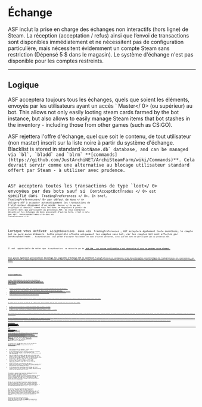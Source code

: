 # Échange

ASF inclut la prise en charge des  échanges non interactifs (hors ligne) de Steam. La réception (acceptation / refus) ainsi que l’envoi de transactions sont disponibles immédiatement et ne nécessitent pas de configuration particulière, mais nécessitent évidemment un compte Steam sans restriction (Dépensé 5 $ dans le magasin). Le système d'échange n'est pas disponible pour les comptes restreints.

---

## Logique

ASF acceptera toujours tous les échanges, quels que soient les éléments, envoyés par les utilisateurs ayant un accès ` Master</ 0> (ou supérieur) au bot. This allows not only easily looting steam cards farmed by the bot instance, but also allows to easily manage Steam items that bot stashes in the inventory - including those from other games (such as CS:GO).</p>

<p spaces-before="0">ASF rejettera l'offre d'échange, quel que soit le contenu, de tout utilisateur (non master) inscrit sur la liste noire à partir du système d'échange. Blacklist is stored in standard <code>BotName.db` database, and can be managed via `bl`, `bladd` and `blrm` **[commands](https://github.com/JustArchiNET/ArchiSteamFarm/wiki/Commands)**. Cela devrait servir comme une alternative au blocage utilisateur standard offert par Steam - à utiliser avec prudence.

ASF acceptera toutes les transactions de type `loot</ 0> envoyées par des bots sauf si <code> DontAcceptBotTrades </ 0> est spécifié dans <code> TradingPreferences </ 0>.  En bref, <code> TradingPreferences</ 0> par défaut de <code>None </ 0> obligera ASF à accepter automatiquement les transactions de l'utilisateur disposant d'un accès <code> Master </ 0> au bot (expliqué ci-dessus). comme tous les dons se négocient à partir 
 de d'autres  bots qui participent au processus ASF. Si vous souhaitez désactiver les échanges de dons provenant d’autres bots, c’est à cela que sert <code> DontAcceptBotTrades </ 0> dans vos <code> TradingPreferences </ 0>.</p>

<p spaces-before="0">Lorsque vous activez <code> AcceptDonations </ 0> dans vos <code> TradingPreferences </ 0>, ASF acceptera également toute donations, le compte bot ne perd aucun éléments. Cette propriété affecte uniquement les comptes sans bot, car les comptes bot sont affectés par <code> DontAcceptBotTrades </ 0>. <code> AcceptDonations </ 0> vous permet d’accepter facilement les dons d’autres personnes, ainsi que des bots ne participant pas au processus ASF.</p>

<p spaces-before="0">Il est  appréciable de noter que <code> AcceptDonations </ 0> ne nécessite pas de <strong x-id="1"><a href="https://github.com/JustArchiNET/ArchiSteamFarm/wiki/Two-factor-authentication"> ASF 2FA </ 1>, car aucune confirmation n'est nécessaire si nous ne perdons aucun élément.</p>

<p spaces-before="0">Vous pouvez également personnaliser davantage les capacités d'échange ASF en modifiant <code>TradingPreferences</ 0> en conséquence. L’une des principales caractéristiques de <code> TradingPreferences </ 0> est <code> SteamTradeMatcher </ 0>, qui obligera ASF à utiliser la logique intégrée pour accepter les transactions qui vous aident à compléter les badges non complet, ce qui est particulièrement utile en coopération avec la liste publique de <strong x-id="1"><a href="https://www.steamtradematcher.com"> SteamTradeMatcher </ 1>, mais peut également fonctionner sans ce dernier. Il est décrit plus en détail ci-dessous.</p>

<hr />

<h2 spaces-before="0"><code>SteamTradeMatcher`</h2>

Lorsque ` SteamTradeMatcher </ 0> est actif, ASF utilisera un algorithme assez complexe pour vérifier si le commerce respecte les règles du STM et est au moins neutre envers nous. La logique actuelle est la suivante:</p>

<ul>
<li>Rejetez la transaction si nous perdons autre chose que les types d’articles spécifiés dans notre <code>MatchableTypes`. </li>
- Reject the trade if we're not receiving at least the same number of items on per-game, per-type and per-rarity basis.
- Rejetez la transaction si l'utilisateur demande des cartes spéciales Soldes été / hiver de Steam et si cette transaction est suspendue.
- Rejetez la transaction si la durée de la suspension dépasse ` la propriété de configuration globale <0>MaxTradeHoldDuration </ 0>.</li>
<li>Rejetez la transaction si nous n'avons pas <code> MatchEverything </ 0>, et c'est pire que neutre pour nous.</li>
<li>Acceptez le commerce si nous ne le rejetons pas par l’un des points ci-dessus.</li>
</ul>

<p spaces-before="0">Il est intéressant de noter qu'ASF prend également en charge les supplément - la logique fonctionnera correctement lorsque l'utilisateur ajoutera quelque chose de plus au commerce, à condition que toutes les conditions ci-dessus soient remplies.</p>

<p spaces-before="0">Les 4 premiers motifs de rejet devraient être évidents pour tout le monde. Le dernier comprend la logique des  doubles qui vérifie l’état actuel de nos stocks et décide de l’état du commerce.</p>

<ul>
<li>Le commerce est <strong x-id="1"> bon </ 0> si nos progrès vers l’achèvement fixé progressent. Example: A A (before) -&#062; A B (after)</li>
<li>Le commerce est <strong x-id="1"> bon </ 0> si nos progrès vers l’achèvement fixé progressent. Example: A B (before) -&#062; A C (after)</li>
<li>Le commerce est <strong x-id="1"> mauvais </ 0> si nos progrès vers l’achèvement des objectifs fixés diminuent. Example: A C (before) -&#062; A A (after)</li>
</ul>

<p spaces-before="0">STM ne fonctionne que sur des offres correct, ce qui signifie que l'utilisateur qui utilise STM pour les doubles devrait toujours suggérer que des offres correct nous. Cependant, ASF est  indulgent et accepte également les transactions neutres, car dans ces transactions, nous ne perdons rien, il n’y a donc aucune raison de les refuser. Ceci est particulièrement utile pour vos amis, car ils peuvent échanger vos cartes en trop sans utiliser la technologie STM, tant que vous ne perdez pas la progression définie.</p>

<p spaces-before="0">Par défaut, ASF rejettera les mauvaises transactions - c’est généralement ce que vous recherchez en tant qu’utilisateur. Cependant, vous pouvez éventuellement activer <code> MatchEverything </ 0> dans vos <code> TradingPreferences </ 0> afin de permettre à ASF d'accepter tous les échanges doubles, y compris <strong x-id="1"> les mauvais </ 1>. Cela n’est utile que si vous souhaitez exécuter un bot commercial 1: 1 sous votre compte, car vous comprenez que <strong x-id="1"> ASF ne vous aidera plus à progresser vers la réalisation de vos badges et cela rend susceptible la possibilité de perdre toute votre set fini pour un certains nombres de doubles de la même carte </ 0>. À moins que vous ne vouliez délibérément exécuter un bot commercial qui est <strong x-id="1"> jamais </ 0> censé terminer un ensemble, vous ne souhaitez pas activer cette option.</p>

<p spaces-before="0">Quels que soient les <code> TradingPreferences que vous avez choisies </ 0>, une transaction rejetée par ASF ne signifie pas que vous ne pouvez l’accepter vous-même. If you kept default value of <code>BotBehaviour`, which doesn't include `RejectInvalidTrades`, ASF will just ignore those trades - allowing you to decide yourself if you're interested in them or not. Il en va de même pour les transactions avec des éléments en dehors de ` MatchableTypes </ 0>, ainsi que pour tout le reste - le module est censé vous aider à automatiser les transactions STM, sans décider de ce qui est une bonne transaction ou non. The only exception from this rule is when talking about users that you blacklisted from trading module using <code>bladd` command - trades from those users are immediately rejected regardless of `BotBehaviour` settings.</p>

Il est vivement recommandé d'utiliser **

 ASF 2FA </ 0> lorsque vous activez cette option, car cette fonction perd tout son potentiel si vous décidez de confirmer manuellement chaque transaction. `SteamTradeMatcher` will work properly even without ability to confirm trades, but it can generate backlog of confirmations if you're not accepting them in time.</p> 
  
  


  ---
  
  

### `MatchActively`

`MatchActively` setting is extended version of `SteamTradeMatcher` which in addition to passive matching offered by that option, also includes active matching in which the bot will send trades to other people.

In order to make use of that option, you have a set of requirements to meet. Firstly, you need to enable `SteamTradeMatcher` (as this feature is extension of that), and ensure that you have `MatchEverything` **disabled** (as trading bots never match actively). Afterwards, you have to be eligible for our **[ASF STM listing](https://github.com/JustArchiNET/ArchiSteamFarm/wiki/Statistics#current-privacy-policy)**, with a bit relaxed requirements. At the minimum you must have `Statistics` enabled, **[unrestricted](https://support.steampowered.com/kb_article.php?ref=3330-IAGK-7663)** account, **[ASF 2FA](https://github.com/JustArchiNET/ArchiSteamFarm/wiki/Two-factor-authentication#asf-2fa)** active and at least one valid type in `MatchableTypes`, such as trading cards.

If you meet all of the requirements above, ASF will periodically communicate with our **[public ASF STM listing](https://github.com/JustArchiNET/ArchiSteamFarm/wiki/Statistics#public-asf-stm-listing)** in order to actively match bots that are currently available.

- Each matching session is composed of "rounds", with `10` being maximum in a single matching session.
- In each round ASF will fetch our inventory and inventory of selected bots that are listed in order to find `MatchableTypes` items that can be matched. If match is found, ASF will send and confirm trade offer automatically.
- Each set (composition of appID, type and rarity of the item) can be matched in a single round only once. This is implemented in order to minimize "items no longer available" and avoid a need to wait for each bot to react before sending all the trades. It's also the primary reason why matching is composed of rounds and not one ongoing process.
- ASF will send no more than `255` items in a single trade, and no more than `5` trades to a single user in a single round. This is imposed by Steam limits, as well as our own load-balancing.
- ASF has a hard limit of `40` unique bots that can be matched in a single round, if not cancelled before due to running out of sets to match - in this case, during the next round ASF will try to match bots that weren't matched yet firstly.
- If ASF determines that the matching should continue, next round starts within `5` minutes since the last one (to add some cooldown and allow all bots to react to our trades), otherwise matching session ends and repeats itself in `8` hours.

This module is supposed to be transparent. Matching will start in approximately `1` hour since ASF start, and will repeat itself each `8` hours (if needed). `MatchActively` feature is aimed to be used as a long-run, periodical measure to ensure that we're actively heading towards sets completion, but without a short-term time and resources pressure that would happen if this was offered as a command. The target users of this module are primary accounts and "stash" alt accounts, although it can be used by any bot that is not set to `MatchEverything`.

ASF does its best to minimize the amount of requests and pressure generated by using this option, while at the same time maximizing efficiency of matching to the upper limit. The exact algorithm of choosing the bots to match and otherwise organize the whole process, is ASF's implementation detail and can change in regards to feedback, situation and possible future ideas.

The current version of the algorithm makes ASF prioritize `Any` bots first, especially those with better diversity of games that their items are from. When running out of `Any` bots, ASF will move on to the fair ones upon same diversity rule, with those owning excessive number of items further deprioritized due to higher chance of possible inventory-related problems compared to other bots. Regardless of that, ASF will try to match every available bot at least once, to ensure that we're not missing on a possible set progress.

`MatchActively` takes into account bots that you blacklisted from trading through `bladd` **[command](https://github.com/JustArchiNET/ArchiSteamFarm/wiki/Commands)** and will not attempt to actively match them. This can be used for telling ASF which bots it should never match, even if they'd have potential dupes for us to use.